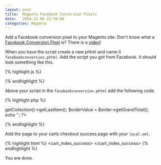 ```yaml
---
layout: post
title:  Magento Facebook Conversion Pixels
date:   2014-12-06 22:30:00
categories: Magento
---
```


Add a Facebook conversion pixel to your Magento site.
Don't know what a [Facebook Conversion Pixel][facebook-conversion] is? There is a [video][facebook-conversion]!

When you have the script create a new phtml and name it `facebookconversion.phtml`. Add the script
you got from Facebook. It should look something like this.

{% highlight js %}
<script>(function() {
  var _fbq = window._fbq || (window._fbq = []);

  if (!_fbq.loaded) {
    var fbds = document.createElement('script');
    fbds.async = true;
    fbds.src = '//http://connect.facebook.net/en_US/fbds.js';;
    var s = document.getElementsByTagName('script')[0];
    s.parentNode.insertBefore(fbds, s);
    _fbq.loaded = true;
  }
  })();

  window._fbq = window._fbq || [];
  window._fbq.push(['track', '0000000000000', {'value':value,'currency':'SEK'}]);
</script>

<noscript><img height="1" width="1" alt="" style="display:none" src="https://www.facebook.com/tr?ev=0000000000000&cd[value]=0.01&cd[currency]=SEK&noscript=1 (https://www.facebook.com/tr?ev=0000000000000&cd%5bvalue%5d=0.01&cd%5bcurrency%5d=SEK&noscript=1)" /></noscript>
{% endhighlight %}

Above your script in the `facebookconversion.phtml` add the following code.

{% highlight php %}
<?php
  $order = Mage::getModel("sales/order")->getCollection()->getLastItem();
  $orderValue = $order->getGrandTotal();
  echo '<script> var value = '.$orderValue.' </script>';
?>
{% endhighlight %}

Add the page to your carts checkout success page with your `local.xml`.

{% highlight html %}
<cart_index_success>
  <reference name='head'>
    <block type='core/template' template='page/facebookconversion.phtml' after="-" />
  </reference>
</cart_index_success>
{% endhighlight %}

You are done.

[facebook-conversion]:https://www.facebook.com/help/435189689870514/
